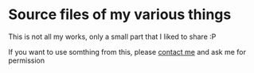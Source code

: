 # Source files of my various things

This is not all my works, only a small part that I liked to share :P

If you want to use somthing from this, please [contact me](https://daudix-ufo.github.io/contacts) and ask me for permission
